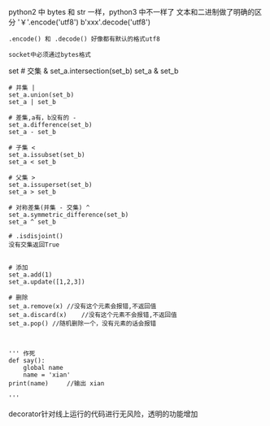 python2 中 bytes 和 str 一样，python3 中不一样了
    文本和二进制做了明确的区分
    '￥'.encode('utf8')
    b'xxx'.decode('utf8')

    .encode() 和 .decode() 好像都有默认的格式utf8

    socket中必须通过bytes格式


set
    # 交集 &
    set_a.intersection(set_b)
    set_a & set_b

    # 并集 |
    set_a.union(set_b)
    set_a | set_b

    # 差集,a有，b没有的 -
    set_a.difference(set_b)
    set_a - set_b

    # 子集 <
    set_a.issubset(set_b)
    set_a < set_b

    # 父集 >
    set_a.issuperset(set_b)
    set_a > set_b
    
    # 对称差集(并集 - 交集) ^
    set_a.symmetric_difference(set_b)
    set_a ^ set_b

    # .isdisjoint()
    没有交集返回True


    # 添加
    set_a.add(1)
    set_a.update([1,2,3])

    # 删除
    set_a.remove(x) //没有这个元素会报错,不返回值
    set_a.discard(x)    //没有这个元素不会报错,不返回值
    set_a.pop() //随机删除一个，没有元素的话会报错
    


    ''' 作死
    def say():
        global name
        name = 'xian'
    print(name)     //输出 xian

    '''


decorator针对线上运行的代码进行无风险，透明的功能增加
